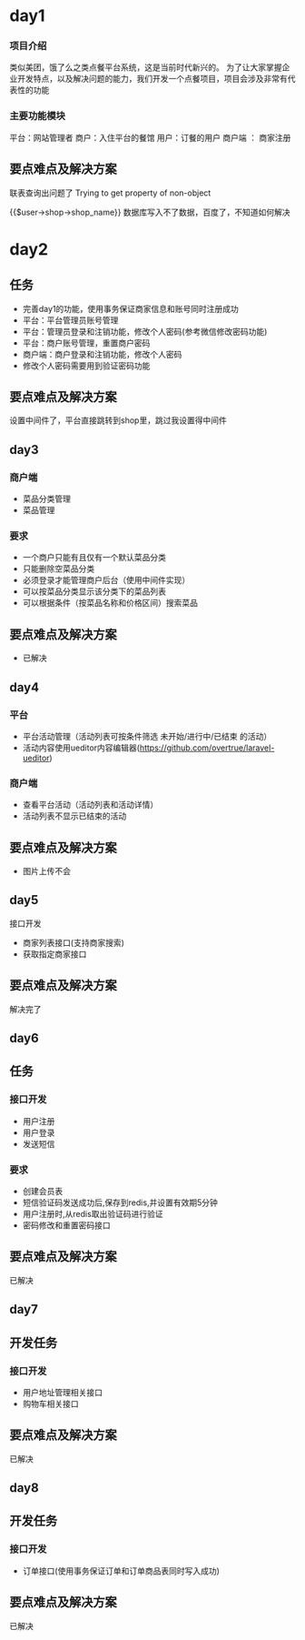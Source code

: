 # day1
### 项目介绍
   类似美团，饿了么之类点餐平台系统，这是当前时代新兴的。
   为了让大家掌握企业开发特点，以及解决问题的能力，我们开发一个点餐项目，项目会涉及非常有代表性的功能
  ### 主要功能模块
  平台：网站管理者
  商户：入住平台的餐馆 
  用户：订餐的用户
  商户端 ：
  商家注册
  ## 要点难点及解决方案
  联表查询出问题了  Trying to get property of non-object 
   <td>{{$user->shop->shop_name}}</td>
  数据库写入不了数据，百度了，不知道如何解决
 
# day2
## 任务
- 完善day1的功能，使用事务保证商家信息和账号同时注册成功
- 平台：平台管理员账号管理
- 平台：管理员登录和注销功能，修改个人密码(参考微信修改密码功能)
- 平台：商户账号管理，重置商户密码
- 商户端：商户登录和注销功能，修改个人密码
- 修改个人密码需要用到验证密码功能
## 要点难点及解决方案
设置中间件了，平台直接跳转到shop里，跳过我设置得中间件
## day3
### 商户端 
- 菜品分类管理 
- 菜品管理 
### 要求 
- 一个商户只能有且仅有一个默认菜品分类 
- 只能删除空菜品分类 
- 必须登录才能管理商户后台（使用中间件实现） 
- 可以按菜品分类显示该分类下的菜品列表 
- 可以根据条件（按菜品名称和价格区间）搜索菜品
## 要点难点及解决方案
- 已解决
## day4
### 平台 
- 平台活动管理（活动列表可按条件筛选 未开始/进行中/已结束 的活动） 
- 活动内容使用ueditor内容编辑器(https://github.com/overtrue/laravel-ueditor)

### 商户端 
- 查看平台活动（活动列表和活动详情） 
- 活动列表不显示已结束的活动
## 要点难点及解决方案
- 图片上传不会
## day5
接口开发 
- 商家列表接口(支持商家搜索) 
- 获取指定商家接口
## 要点难点及解决方案
解决完了
## day6
## 任务
### 接口开发 
- 用户注册 
- 用户登录 
- 发送短信 
### 要求 
- 创建会员表 
- 短信验证码发送成功后,保存到redis,并设置有效期5分钟 
- 用户注册时,从redis取出验证码进行验证
- 密码修改和重置密码接口
## 要点难点及解决方案
已解决
## day7
## 开发任务
### 接口开发 
- 用户地址管理相关接口 
- 购物车相关接口
## 要点难点及解决方案
已解决
## day8
## 开发任务
### 接口开发 
- 订单接口(使用事务保证订单和订单商品表同时写入成功) 
## 要点难点及解决方案
已解决

  
  